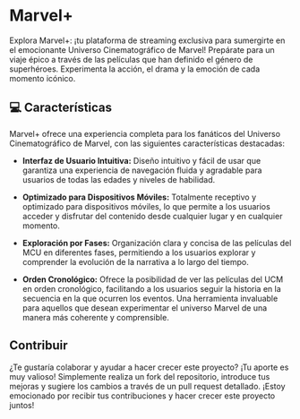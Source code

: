 # Marvel+
Explora Marvel+: ¡tu plataforma de streaming exclusiva para sumergirte en el emocionante Universo Cinematográfico de Marvel! Prepárate para un viaje épico a través de las películas que han definido el género de superhéroes. Experimenta la acción, el drama y la emoción de cada momento icónico.

## 💻 Características

Marvel+ ofrece una experiencia completa para los fanáticos del Universo Cinematográfico de Marvel, con las siguientes características destacadas:

- **Interfaz de Usuario Intuitiva:** Diseño intuitivo y fácil de usar que garantiza una experiencia de navegación fluida y agradable para usuarios de todas las edades y niveles de habilidad.

- **Optimizado para Dispositivos Móviles:** Totalmente receptivo y optimizado para dispositivos móviles, lo que permite a los usuarios acceder y disfrutar del contenido desde cualquier lugar y en cualquier momento.

- **Exploración por Fases:** Organización clara y concisa de las películas del MCU en diferentes fases, permitiendo a los usuarios explorar y comprender la evolución de la narrativa a lo largo del tiempo.

- **Orden Cronológico:** Ofrece la posibilidad de ver las películas del UCM en orden cronológico, facilitando a los usuarios seguir la historia en la secuencia en la que ocurren los eventos. Una herramienta invaluable para aquellos que desean experimentar el universo Marvel de una manera más coherente y comprensible.

## Contribuir
¿Te gustaría colaborar y ayudar a hacer crecer este proyecto? ¡Tu aporte es muy valioso! Simplemente realiza un fork del repositorio, introduce tus mejoras y sugiere los cambios a través de un pull request detallado. ¡Estoy emocionado por recibir tus contribuciones y hacer crecer este proyecto juntos!

